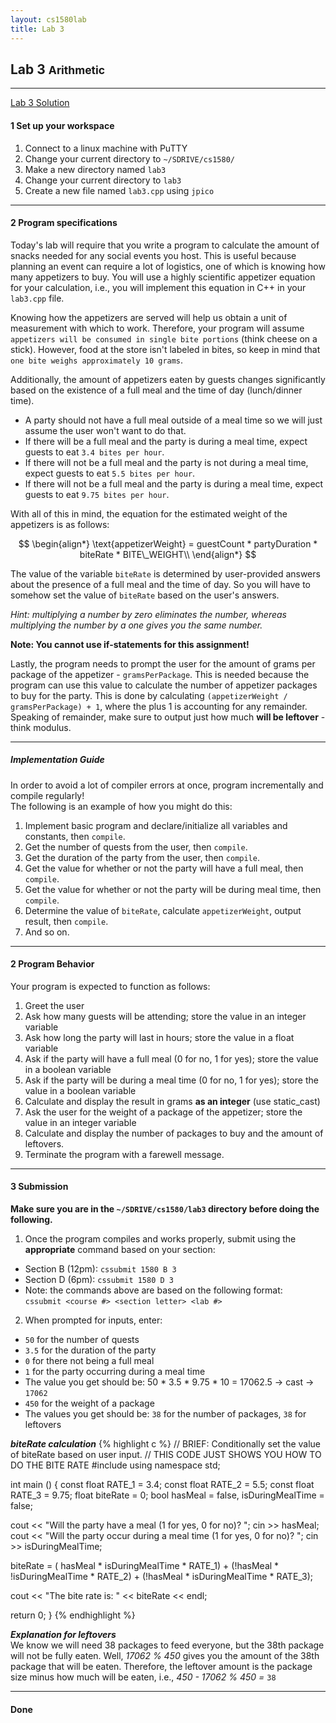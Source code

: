 ```yaml
---
layout: cs1580lab
title: Lab 3
---
```


## Lab 3 <small>Arithmetic</small>

---

<a href="{{site.baseurl}}/cs1580/solutions/lab3solution.cpp"
   class="btn btn-info pull-right">
  <i class="fa fa-exclamation-circle"></i>
  Lab 3 Solution
</a>

#### <span class="badge">1</span> Set up your workspace

1. Connect to a linux machine with PuTTY
2. Change your current directory to `~/SDRIVE/cs1580/`
3. Make a new directory named `lab3`
4. Change your current directory to `lab3`
5. Create a new file named `lab3.cpp` using `jpico`

---

#### <span class="badge">2</span> Program specifications

Today's lab will require that you write a program to calculate the amount of snacks needed for any social events you host.
This is useful because planning an event can require a lot of logistics, one of which is knowing how many appetizers to buy.
You will use a highly scientific appetizer equation for your calculation, i.e., you will implement this equation in C++ in your `lab3.cpp` file.

Knowing how the appetizers are served will help us obtain a unit of measurement with which to work.
Therefore, your program will assume `appetizers will be consumed in single bite portions` (think cheese on a stick).
However, food at the store isn't labeled in bites, so keep in mind that `one bite weighs approximately 10 grams`.

Additionally, the amount of appetizers eaten by guests changes significantly based on the existence of a full meal and the time of day (lunch/dinner time).

- A party should not have a full meal outside of a meal time so we will just assume the user won't want to do that.
- If there will be a full meal and the party is during a meal time, expect guests to eat `3.4 bites per hour`.
- If there will not be a full meal and the party is not during a meal time, expect guests to eat `5.5 bites per hour`.
- If there will not be a full meal and the party is during a meal time, expect guests to eat `9.75 bites per hour`.

With all of this in mind, the equation for the estimated weight of the appetizers is as follows:

$$
\begin{align*}
  \text{appetizerWeight} = guestCount * partyDuration * biteRate * BITE\_WEIGHT\\
\end{align*}
$$

The value of the variable `biteRate` is determined by user-provided answers about the presence of a full meal and the time of day.
So you will have to somehow set the value of `biteRate` based on the user's answers.

*Hint: multiplying a number by zero eliminates the number, whereas multiplying the number by a one gives you the same number.*

**Note: You cannot use if-statements for this assignment!**

Lastly, the program needs to prompt the user for the amount of grams per package of the appetizer - `gramsPerPackage`.
This is needed because the program can use this value to calculate the number of appetizer packages to buy for the party.
This is done by calculating `(appetizerWeight / gramsPerPackage) + 1`, where the plus 1 is accounting for any remainder.
Speaking of remainder, make sure to output just how much **will be leftover** - think modulus.

---

##### Implementation Guide

In order to avoid a lot of compiler errors at once, program incrementally and compile regularly!  
The following is an example of how you might do this:

1. Implement basic program and declare/initialize all variables and constants, then `compile`.
2. Get the number of quests from the user, then `compile`.
3. Get the duration of the party from the user, then `compile`.
4. Get the value for whether or not the party will have a full meal, then `compile`.
5. Get the value for whether or not the party will be during meal time, then `compile`.
6. Determine the value of `biteRate`, calculate `appetizerWeight`, output result, then `compile`.
7. And so on.

---

#### <span class="badge">2</span> Program Behavior  
Your program is expected to function as follows:

1. Greet the user
2. Ask how many guests will be attending; store the value in an integer variable
3. Ask how long the party will last in hours; store the value in a float variable
4. Ask if the party will have a full meal (0 for no, 1 for yes); store the value in a boolean variable
5. Ask if the party will be during a meal time (0 for no, 1 for yes); store the value in a boolean variable
6. Calculate and display the result in grams **as an integer** (use static_cast)
7. Ask the user for the weight of a package of the appetizer; store the value in an integer variable
8. Calculate and display the number of packages to buy and the amount of leftovers.
9. Terminate the program with a farewell message.

---

#### <span class="badge">3</span> Submission
**Make sure you are in the `~/SDRIVE/cs1580/lab3` directory before doing the following.**

1. Once the program compiles and works properly, submit using the **appropriate** command based on your section:
  - Section B (12pm): `cssubmit 1580 B 3`
  - Section D (6pm): `cssubmit 1580 D 3`
  - Note: the commands above are based on the following format:  
      `cssubmit <course #> <section letter> <lab #>`
2. When prompted for inputs, enter:
  - `50` for the number of quests
  - `3.5` for the duration of the party
  - `0` for there not being a full meal
  - `1` for the party occurring during a meal time
  - The value you get should be: 50 * 3.5 * 9.75 * 10 = 17062.5 -> cast -> `17062`
  - `450` for the weight of a package
  - The values you get should be:  `38` for the number of packages, `38` for leftovers

***biteRate calculation***
{% highlight c %}
// BRIEF: Conditionally set the value of biteRate based on user input.
// THIS CODE JUST SHOWS YOU HOW TO DO THE BITE RATE
#include <iostream>
using namespace std;

int main ()
{
  const float RATE_1 = 3.4;
  const float RATE_2 = 5.5;
  const float RATE_3 = 9.75;
  float biteRate = 0;
  bool hasMeal = false, isDuringMealTime = false;

  cout << "Will the party have a meal (1 for yes, 0 for no)? ";
  cin >> hasMeal;
  cout << "Will the party occur during a meal time (1 for yes, 0 for no)? ";
  cin >> isDuringMealTime;

  biteRate =
    ( hasMeal *  isDuringMealTime * RATE_1) +
    (!hasMeal * !isDuringMealTime * RATE_2) +
    (!hasMeal *  isDuringMealTime * RATE_3);

  cout << "The bite rate is: " << biteRate << endl;

  return 0;
}
{% endhighlight %}

***Explanation for leftovers***  
We know we will need 38 packages to feed everyone, but the 38th package will not be fully eaten.
Well, *17062 % 450* gives you the amount of the 38th package that will be eaten.
Therefore, the leftover amount is the package size minus how much will be eaten, i.e., *450 - 17062 % 450 =* `38`

---

#### <span class="badge"><i class="fa fa-check"></i></span> Done

